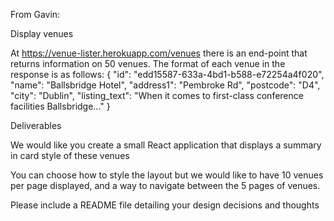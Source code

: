 From Gavin: 

Display venues

At https://venue-lister.herokuapp.com/venues there is an end-point that returns information on 50 venues.
The format of each venue in the response is as follows:
{
"id": "edd15587-633a-4bd1-b588-e72254a4f020",
"name": "Ballsbridge Hotel",
"address1": "Pembroke Rd",
"postcode": "D4",
"city": "Dublin",
"listing_text": "When it comes to first-class conference facilities Ballsbridge..."
}

Deliverables

  We would like you create a small React application that displays a summary in card style of these venues

  You can choose how to style the layout but we would like to have 10 venues per page displayed, and a way to navigate between the 5 pages of venues.
  
  Please include a README file detailing your design decisions and thoughts

